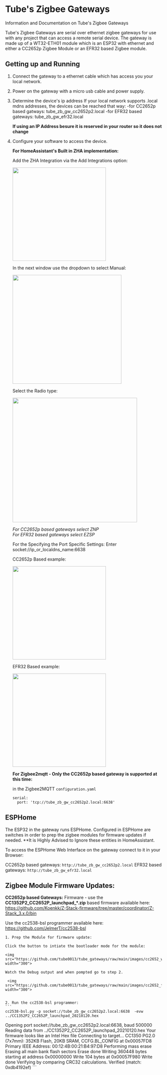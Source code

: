 # Tube's Zigbee Gateways
Information and Documentation on Tube's Zigbee Gateways

Tube's Zigbee Gateways are serial over ethernet zigbee gateways for use with any project that can access a remote serial device. The gateway is made up of a WT32-ETH01 module which is an ESP32 with ethernet and either a CC2652p Zigbee Module or an EFR32 based Zigbee module.

## Getting up and Running
1. Connect the gateway to a ethernet cable which has access you your local network.
2. Power on the gateway with a micro usb cable and power supply.
3. Determine the device's ip address
    If your local network supports .local mdns addresses, the devices can be reached that way:
    -for CC2652p based gatways: tube_zb_gw_cc2652p2.local
    -for EFR32 based gateways: tube_zb_gw_efr32.local
   
    **If using an IP Address besure it is reserved in your router so it does not change**
    
4. Configure your software to access the device.

    **For HomeAssistant's Built in ZHA implementation:**

    Add the ZHA Integration via the Add Integrations option:

    <img src="https://github.com/tube0013/tube_gateways/raw/main/images/add_integration.png" width="300">

    In the next window use the dropdown to select Manual:

    <img src="https://github.com/tube0013/tube_gateways/raw/main/images/manual.png" width="350">

    Select the Radio type:

    <img src="https://github.com/tube0013/tube_gateways/raw/main/images/radio_type.png" width="400">

    *For CC2652p based gateways select ZNP*  
    *For EFR32 based gateways select EZSP*

    For the Specifying the Port Specific Settings: Enter socket://ip_or_localdns_name:6638

    CC2652p Based example:

    <img src="https://github.com/tube0013/tube_gateways/raw/main/images/cc2652_connection.png" width="300">

    EFR32 Based example:

    <img src="https://github.com/tube0013/tube_gateways/raw/main/images/efr32_connection.png" width="300">
   

    **For Zigbee2mqtt - Only the CC2652p based gateway is supported at this time:**

    in the Zigbee2MQTT `configuration.yaml` 

    ```
    serial:
      port: 'tcp://tube_zb_gw_cc2652p2.local:6638'

    ```

## ESPHome

The ESP32 in the gateway runs ESPHome. Configured in ESPHome are switches in order to prep the zigbee modules for firmware updates if needed. **It is Highly Advised to Ignore these entities in HomeAssistant.

To access the ESPHome Web Interface on the gateway connect to it in your Browser:

CC2652p based gateways: `http://tube_zb_gw_cc2652p2.local`
EFR32 based gateways: `http://tube_zb_gw_efr32.local`


## Zigbee Module Firmware Updates:

**CC2652p based Gateways:**
Firmware - use the **CC1352P2_CC2652P_launchpad_*.zip** based firmware available here: 
https://github.com/Koenkk/Z-Stack-firmware/tree/master/coordinator/Z-Stack_3.x.0/bin

Use the cc2538-bsl programmer available here: https://github.com/JelmerT/cc2538-bsl

    1. Prep the Module for firmware update:

    Click the button to intiate the bootloader mode for the module:

    <img src="https://github.com/tube0013/tube_gateways/raw/main/images/cc2652_web1.png" width="300">
    
    Watch the Debug output and when pompted go to step 2.

     <img src="https://github.com/tube0013/tube_gateways/raw/main/images/cc2652_fw_debuglog.png" width="300">


    2. Run the cc2538-bsl programmer:
    ```
    cc2538-bsl.py -p socket://tube_zb_gw_cc2652p2.local:6638  -evw ../CC1352P2_CC2652P_launchpad_20210120.hex
Opening port socket://tube_zb_gw_cc2652p2.local:6638, baud 500000
Reading data from ../CC1352P2_CC2652P_launchpad_20210120.hex
Your firmware looks like an Intel Hex file
Connecting to target...
CC1350 PG2.0 (7x7mm): 352KB Flash, 20KB SRAM, CCFG.BL_CONFIG at 0x00057FD8
Primary IEEE Address: 00:12:4B:00:21:B4:97:D8
    Performing mass erase
Erasing all main bank flash sectors
    Erase done
Writing 360448 bytes starting at address 0x00000000
Write 104 bytes at 0x00057F980
    Write done
Verifying by comparing CRC32 calculations.
    Verified (match: 0xdb4192ef)
    ```






